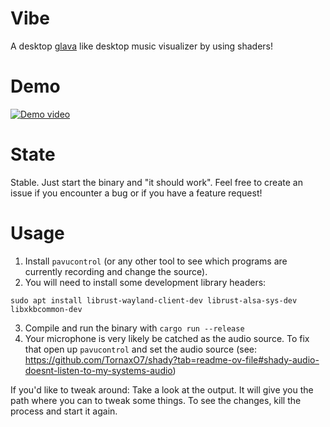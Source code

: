 # Vibe

A desktop [glava] like desktop music visualizer by using shaders!

# Demo

[![Demo video](https://img.youtube.com/vi/557iYiWnXn0/maxresdefault.jpg)](https://www.youtube.com/watch?v=557iYiWnXn0)

# State

Stable. Just start the binary and "it should work".
Feel free to create an issue if you encounter a bug or if you have a feature request!

# Usage

1. Install `pavucontrol` (or any other tool to see which programs are currently recording and change the source).
2. You will need to install some development library headers:

```
sudo apt install librust-wayland-client-dev librust-alsa-sys-dev libxkbcommon-dev
```

3. Compile and run the binary with `cargo run --release`
4. Your microphone is very likely be catched as the audio source.
   To fix that open up `pavucontrol` and set the audio source (see: https://github.com/TornaxO7/shady?tab=readme-ov-file#shady-audio-doesnt-listen-to-my-systems-audio)

If you'd like to tweak around:
Take a look at the output. It will give you the path where you can to tweak some things.
To see the changes, kill the process and start it again.

[glava]: https://github.com/jarcode-foss/glava
